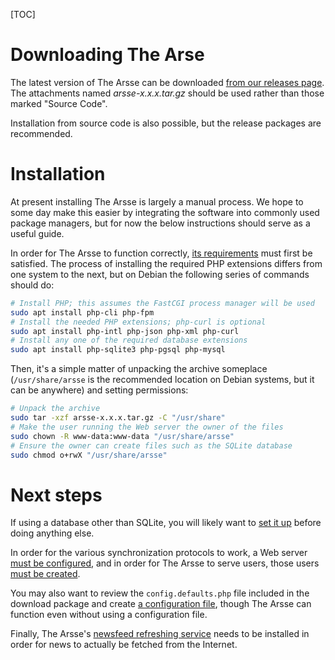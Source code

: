 [TOC]

# Downloading The Arse

The latest version of The Arsse can be downloaded [from our releases page](https://code.mensbeam.com/MensBeam/arsse/releases). The attachments named _arsse-x.x.x.tar.gz_ should be used rather than those marked "Source Code".

Installation from source code is also possible, but the release packages are recommended.

# Installation

At present installing The Arsse is largely a manual process. We hope to some day make this easier by integrating the software into commonly used package managers, but for now the below instructions should serve as a useful guide.

In order for The Arsse to function correctly, [its requirements](Requirements) must first be satisfied. The process of installing the required PHP extensions differs from one system to the next, but on Debian the following series of commands should do:

```sh
# Install PHP; this assumes the FastCGI process manager will be used
sudo apt install php-cli php-fpm
# Install the needed PHP extensions; php-curl is optional
sudo apt install php-intl php-json php-xml php-curl
# Install any one of the required database extensions
sudo apt install php-sqlite3 php-pgsql php-mysql
```

Then, it's a simple matter of unpacking the archive someplace (`/usr/share/arsse` is the recommended location on Debian systems, but it can be anywhere) and setting permissions:

```sh
# Unpack the archive
sudo tar -xzf arsse-x.x.x.tar.gz -C "/usr/share"
# Make the user running the Web server the owner of the files
sudo chown -R www-data:www-data "/usr/share/arsse"
# Ensure the owner can create files such as the SQLite database
sudo chmod o+rwX "/usr/share/arsse"
```

# Next steps

If using a database other than SQLite, you will likely want to [set it up](Database_Setup) before doing anything else.

In order for the various synchronization protocols to work, a Web server [must be configured](Web_Server_Configuration), and in order for The Arsse to serve users, those users [must be created](/en/Using_The_Arsse/Managing_Users).

You may also want to review the `config.defaults.php` file included in the download package and create [a configuration file](Configuration), though The Arsse can function even without using a configuration file.

Finally, The Arsse's [newsfeed refreshing service](/en/Using_The_Arsse/Keeping_Newsfeeds_Up_to_Date) needs to be installed in order for news to actually be fetched from the Internet.
